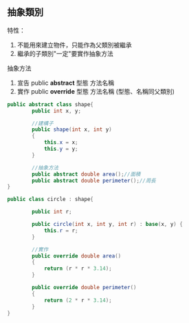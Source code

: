 ## 抽象類別

特性：
1. 不能用來建立物件，只能作為父類別被繼承
2. 繼承的子類別"一定"要實作抽象方法

抽象方法
1. 宣告 public **abstract** 型態 方法名稱
2. 實作 public **override** 型態 方法名稱 (型態、名稱同父類別)

```c#
public abstract class shape{
        public int x, y;

        //建構子
        public shape(int x, int y)
        {
            this.x = x;
            this.y = y;
        }

        //抽象方法
        public abstract double area();//面積
        public abstract double perimeter();//周長
}

public class circle : shape{

        public int r;

        public circle(int x, int y, int r) : base(x, y) {
            this.r = r;
        }

        //實作
        public override double area()
        {
            return (r * r * 3.14);
        }

        public override double perimeter()
        {
            return (2 * r * 3.14);
        }
}
```